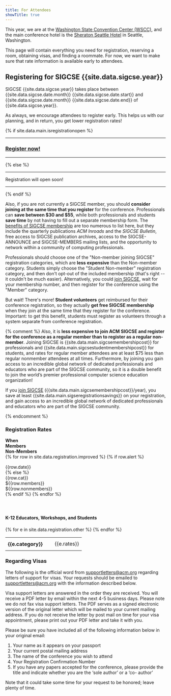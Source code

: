 ```yaml
---
title: For Attendees
showTitle: true
---
```


This year, we are at the [Washington State Convention Center (WSCC)](http://www.wscc.com/), and the main conference hotel is the [Sheraton Seattle Hotel](http://www.sheratonseattle.com/) in Seattle, Washington.

This page will contain everything you need for registration, reserving a room, obtaining visas, and finding a roommate. For now, we want to make sure that rate information is available early to attendees.

<!--
<div class="row" style="margin-top: 20px; margin-bottom: 20px;">
{% callout info %}
<p>Everything you need for:
  <ul>
    <li> <a href="#registering">registering for SIGCSE</a>, </li>
    <li> <a href="#registrationrates">this year's rates</a>, </li>
    <li> <a href="travelgrants.html">applying for a travel grant from SIGCSE,</a></li>
    <li> <a href="#reserving">reserving a room</a>,</li>
    <li> <a href="#roommatedb">finding a roommate in the roommate database</a>,</li>
    <li> figuring out <a href="#travel">how to travel to {{site.data.main.conferenceCity}}</a>, and</li>
    <li> <a href="#stufftodo">what to do once you are there</a></li>
  </ul>
  is on this page.
</p>
{% endcallout %}
</div>
-->

<a name="registering"></a>

## Registering for SIGCSE {{site.data.sigcse.year}}

<!--
# NOTES FROM NOV 23 2015 - FIXME
Early registration rates --  Apply through February 2.
Late registration rates -- Apply from February 3, through February 23.
Registration closed -- From February 24 through March 1, while we prepare registration packets
Onsite registration -- Available beginning Wednesday, March 2, at 3:00 PM, and as shown above

<div class="row">
{% callout info %}
Onsite registration will be open <b>Wednesday</b> from 3:00PM to 9:30PM, <b>Thursday</b> from 7:30AM to 5:30PM, <b>Friday</b> from 8:00AM to 5:00PM, and <b>Saturday</b> from 8:30AM to 11:45AM and 2:00PM to 3:00PM.
{% endcallout %}
</div>
-->


SIGCSE {{site.data.sigcse.year}} takes place between {{site.data.sigcse.date.month}} {{site.data.sigcse.date.start}} and {{site.data.sigcse.date.month}} {{site.data.sigcse.date.end}} of {{site.data.sigcse.year}}.

As always, we encourage attendees to register early. This helps us with our planning, and in return, you get lower registration rates!

{% if site.data.main.isregistrationopen %}
<div class="text-center">
<hr>
<h3><a href="{{site.data.main.registrationurl}}">Register now!</a></h3>
<hr>
</div>
{% else %}
<div class="text-center">
  <hr>
  Registration will open soon!
  <hr>
</div>
{% endif %}

<p>Also, if you are not currently a SIGCSE member, you should <b>consider joining at the same time that you register</b> for the conference. Professionals can <b>save between $30 and $55</b>, while both professionals and students <b>save time</b> by not having to fill out a separate membership form.  The <a href="http://sigcse.org/membership/benefits">benefits of SIGCSE membership</a>  are too numerous to list here, but they include the quarterly publications <i>ACM Inroads</i> and the <i>SIGCSE Bulletin</i>, free access to SIGCSE publication archives, access to the SIGCSE-ANNOUNCE and SIGCSE-MEMBERS mailing lists, and the opportunity to network within a community of computing professionals.</p>

Professionals should choose one of the "Non-member joining SIGCSE" registration categories, which are <b>less expensive</b> than the Non-member category. Students simply choose the "Student Non-member" registration category, and then don't opt-out of the included membership (that's right -- it couldn't be much easier). Alternatively, you could <a href="http://www.sigcse.org/membership">join SIGCSE</a>, wait for your membership number, and then register for the conference using the "Member" category.

But wait! There's more! <b>Student volunteers</b> get reimbursed for their conference registration, so they actually <b>get free SIGCSE membership</b> when they join at the same time that they register for the conference. Important: to get this benefit, students must register as volunteers through a system separate from conference registration.

{% comment %}
Also, it is <b>less expensive to join ACM SIGCSE and register for the conference as a regular member than to register as a regular non-member</b>. Joining SIGCSE is {{site.data.main.sigcsemembershipcost}} for professionals and {{site.data.main.sigcsestudentmembershipcost}} for students, and rates for regular member attendees are at least $75 less than regular nonmember attendees at all times. Furthermore, by joining you gain access to an incredible global network of dedicated professionals and educators who are part of the SIGCSE community, so it is a double benefit to join the world’s premier professional computer science education organization!

<p>If you <a href="{{site.data.main.sigcsemembershipurl}}">join SIGCSE</a> ({{site.data.main.sigcsemembershipcost}}/year), you save at least {{site.data.main.sigseregistrationsavings}} on your registration, and gain access to an incredible global network of dedicated professionals and educators who are part of the SIGCSE community.</p>
{% endcomment %}

<a name="registrationrates"></a>

### Registration Rates

<div class = "row" style = "font-weight: bold;">
  <div class = "col-sm-10 col-sm-offset-1">
    <div class = "col-sm-2"> When </div>
    <!-- <div class = "col-sm-6"> Dates </div> -->
    <div class = "col-sm-2"> Members </div>
    <div class = "col-sm-2"> Non-Members </div>
  </div>
</div>
{% for row in site.data.registration.improved %}
  {% if row.alert %}
  <div class = "row" style="padding-top: 15px;">
    <div class = "col-sm-12 {{row.alert}} text-center">
    {{row.date}}
    </div>
  </div>
  {% else %}
  <div class = "row">
    <div class = "col-sm-10 col-sm-offset-1">
      <div class = "col-sm-2"> {{row.cat}} </div>
      <!-- <div class = "col-sm-6"> {{row.date}} </div> -->
      <div class = "col-sm-2"> ${{row.members}} </div>
      <div class = "col-sm-2"> ${{row.nonmembers}} </div>
    </div>
  </div>
  {% endif %}
{% endfor %}

<div class = "row" style = "padding-bottom: 20px;">&nbsp;</div>

#### K-12 Educators, Workshops, and Students

<div class="row" style="margin-top: 20px; margin-bottom: 20px;">
  <div class="col-md-11 col-md-offset-1">
    <div class="table-responsive">
      <table>
{% for e in site.data.registration.other %}
        <tr class="{{e.alert}}">
          <td style="padding-top: 10px; padding-right: 30px; padding-bottom: 10px;"><b>{{e.category}}</b></td>
          <td>{{e.rates}}</td>
        </tr>
{% endfor %}
      </table>
    </div>
  </div><!-- end row6 -->
  <!--
  <div class="col-md-4 col-md-offset-1">
    <div class="text-center">
      <img
        src="/images/amazing-people-in-amazing-sigcse2015-shirts-300.png"
        alt="Amazing People in Amazing SIGCSE 2015 Shirts"
        width="100%"
        class="image-responsive"><br>
        <em>New this year - purchase a SIGCSE 2015 t-shirt for only $6.
          <b>Pre-orders only</b>.  Order when you register for the conference.</em>
    </div>
  </div>
  -->
</div>



<!-- <div class="row" style="margin-top: 20px; margin-bottom: 20px;">
  <div class="col-md-11 col-md-offset-1">
    <div class="table-responsive">
      <table>
{% for e in site.data.registration.deadlines %}
        <tr class="{{e.alert}}">
          <td style="padding-top: 10px; padding-right: 30px; padding-bottom: 10px;"><b>{{e.category}}</b></td>
          <td>{{e.date}}</td>
        </tr>
{% endfor %}
      </table>
    </div>
  </div>
</div> -->


<!-- {% if site.data.main.isregistrationopen %}
<div class="text-center">
  <hr>
<h3><a href="{{site.data.main.registrationurl}}">The Registration Link</a></h3>
<hr>
</div>
{% else %}
{% callout info %}
A link for registration will be made available here when we finish dusting off the ol' PDP-11 that's been running things since 1971. Just replacing a few tubes, and we'll be ready to go...
{% endcallout %}
{% endif %} -->


### Regarding Visas

The following is the official word from <a href="mailto:supportletters@acm.org">supportletters@acm.org</a> regarding letters of support for visas. Your requests should be emailed to <a href="mailto:supportletters@acm.org">supportletters@acm.org</a> with the information described below.

<div class="well">
  <p>
Visa support letters are answered in the order they are received. You will receive a PDF letter by email within the next 4-5 business days.  Please note we do not fax visa support letters.  The PDF serves as a signed electronic version of the original letter which will be mailed to your current mailing address.  If you do not receive the letter by post mail on time for your visa appointment, please print out your PDF letter and take it with you.
 </p>
 <p>
Please be sure you have included all of the following information below in your original email:
 </p>

<ol>
  <li>Your name as it appears on your passport </li>

  <li>Your current postal mailing address</li>

  <li>The name of the conference you wish to attend</li>

  <li>Your Registration Confirmation Number</li>

  <li>If you have any papers accepted for the conference, please provide the title and indicate whether you are the ‘sole author’ or a ‘co- author’</li>
</ol>
</div>

Note that it could take some time for your request to be honored; leave plenty of time.

&nbsp;



<a name="reserving"></a>

<!--

## Reserving a Room


<div class="row">
  <div class="col-md-8">
<p>
We are at the {{site.data.main.conferenceHotel}} in {{site.data.main.conferenceCity}}. You can <a href="{{site.data.main.bookingURL}}">reserve your room now</a>; don't wait!

</p>

<p><b>The conference rate is {{site.data.main.hotelrate}} plus tax per night.</b></p>


<ul>
<li> <b>Sheraton Memphis Downtown Hotel</b> (<a href="{{site.data.main.bookingURL}}">reservations</a>)
  <br>
  Deadline: {{site.data.main.hotelguaranteedate}}
  <br>
  250 North Main Street, Memphis,Tennessee 38103
  <br>
  Phone: <a href="tel:+1-901-527-7300">+1-901-527-7300</a>
</li>
</ul>

<p>So <a href="{{site.data.main.bookingURL}}">go reserve your room now</a>. Conference room rates are guaranteed until {{site.data.main.hotelguaranteedate}}.  Please make your reservations before that date to ensure the SIGCSE rate.</p>

<p>If you encounter any difficulties in booking, don't be afraid to use the phone; the Sheraton staff will be glad to assist you. </p>

<p>The hotel requires a credit card to hold reservations.  Your credit card will not be charged until your stay.  If you need to cancel your reservation, 24 hours’ notice is required.</p>

</div>
  <div class="col-md-2 col-md-offset-1 text-center">
    <img src="{{site.base}}/images/memphis/memphis-38-200.png" width="200" class="image-responsive" ></img>
  </div>
</div>



## *Probably* Needed: Overflow Options

The conference hotel is pretty full, and these are our contracted overflow hotels. They're really close to the conference center.

* **Mariott Courtyard** ([reservations](http://www.marriott.com/meeting-event-hotels/group-corporate-travel/groupCorp.mi?resLinkData=SIGCSE%202016%5EMEMMP%60ACMACMA%7CACMACMB%60133.00-133.0%60USD%60false%604%60;MEMCD%60ACMACMA%7CACMACMB%60133.00%60USD%60false%604%603/1/16%603/7/16%602/1/16&app=resvlink&stop_mobi=yes))

  Booking Code: ACMB

  Deadline: Feburary 1st, 2016

  75 Jefferson Avenue, Memphis, TN  38103

  Phone: <a href="tel:901-522-2200">901-522-2200</a>

* **Mariott SpringHill Suites** ([reservations](http://www.marriott.com/meeting-event-hotels/group-corporate-travel/groupCorp.mi?resLinkData=SIGCSE%202016%5EMEMMP%60ACMACMA%7CACMACMB%60133.00-133.0%60USD%60false%604%60;MEMCD%60ACMACMA%7CACMACMB%60133.00%60USD%60false%604%603/1/16%603/7/16%602/1/16&app=resvlink&stop_mobi=yes))

  Booking Code: ACMA

  Deadline: Feburary 1st, 2016

  85 West Court Avenue, Memphis, TN  38103

  Phone: <a href="tel:901-522-2100">901-522-2100</a>

### YET MORE HOTELS

In no particular order, these additional hotels are generally within easy transportation distance (walking, bus) of the hotel. We recommend you use Google Maps to figure out what it looks like "on the ground" before you blindly reserve space into one of these.

<ul>
{% for hotel in site.data.additionalhotels %}
<li> <b>{{hotel.name}}</b> <br>
  <ul>
    <li> Phone: {{hotel.phone}} </li>
    <li> {{hotel.address}} </li>
    {% if hotel.code %}
    <li> CODE: {{hotel.code}} </li>
    {% endif %}
  </ul>
</li>
{% endfor %}
</ul>


<span class="anchor" id = "roommatedb"></span>

## Find a Roommate!

You can also use the [SIGCSE roommate database](http://sigcse.rit.edu/roommates/) to find someone to room with. This is the preferred database of SIGCSE members around the world for finding roommates at the SIGCSE Technical Symposium. Honest.

<a name="travel"></a>

## Getting to SIGCSE {{site.data.main.year}}

### {{site.data.main.nearestAirport}} (Airport Code: {{site.data.main.nearestAirportCode}})

<div class="row">
  <div class="col-md-12">
<p>
  Our airport is the {{site.data.main.nearestAirport}} (<a href="{{site.data.main.airporturl}}">{{site.data.main.airporturl}}</a>).
</p>
<p>
  The airport's phone number is <a href="tel:{{site.data.main.airportphonenumber}}">{{site.data.main.airportphonenumber}}</a>
</p>

<h3>Ground Transportation</h3>

<div class="row" >
  <div class="col-sm-12">
<em>None of this information has been verified by anyone on the ground. Your friendly neighborhood Webmaster has just gone Googling. <b>YOU HAVE BEEN WARNED</b>.</em>
</div>
</div>

<div class = "row text-center" style="margin-top: 20px">
  <div class="col-sm-12">
  <img src = "airport-hotel-route.png">
</div>
</div>

<div class = "row" style="margin-top: 20px">
  <div class = "col-sm-12">

<ul>
  <li> It <a href="http://www.matatransit.com/ridersguide/train-and-plane-connect/">appears you can take the bus</a>. I welcome local knowledge as to whether this is even feasible.</li>

<li> <a href="http://www.taxifarefinder.com/">TaxiFareFinder.com</a> suggests a taxi will run $30-40 from the airport to the hotel. </li>

<li><a href="http://www.bluescitytours.com/airport-shuttle.php">Blue City Tours</a> advertises $25/person airport shuttles (cheaper in groups). I'm sure, if there was someone who could write code in this group, we could find a way to connect people up via smartphone app, so that we could minimize travel cost and maximize ride sharing...</li>


<li>The website <a href="https://booking.airportshuttles.com/">airportshuttles.com</a> points to a number of services in Memphis, including Blacklane and GroundLink. Blacklane lists some "sedan class" rides from the hotel to the airport at roughly $56 (with room for three people, two suitcases, and two lunchboxes... I have <b>no idea</b> what the icons on this site mean), SUVs for $78 (which have room for 5 people and their associated suitcases and lunchboxes). </li>

<li>If you book online, <a href="http://www.mearstransportation.com/memphis-international-airport-transportation/">Mears Transportation</a> seems to cost around $72 for a sedan-class airport-to-hotel service.</li>



</div>
</div>

<div class = "row text-center" style="margin-top: 20px">
  <div class="col-sm-12">
Yellow Cab and Checker Cab ("sister companies") suggest that you can call them to to schedule a taxi to take you to the airport (901-577-7777 or 800-796-7750), and for scheduled group airport shuttles, call 901-577-7700 or 800-796-7750.
</div></div>

<a name="stufftodo"></a>

<h3>Once You Are There</h3>

Memphis is a great town (the Webmaster has been there before, and it's pretty groovy). We'll have information about all the excitement you hip cats can handle long before you arrive.

</div>
</div>
-->
